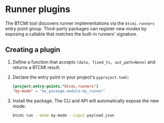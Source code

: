 # Runner plugins

The BTCMI tool discovers runner implementations via the `btcmi.runners`
entry point group.  Third-party packages can register new modes by
exposing a callable that matches the built-in runners' signature.

## Creating a plugin

1.  Define a function that accepts `(data, fixed_ts, out_path=None)` and
    returns a BTCMI result.
2.  Declare the entry point in your project's `pyproject.toml`:

    ```toml
    [project.entry-points."btcmi.runners"]
    "my-mode" = "my_package.module:my_runner"
    ```

3.  Install the package.  The CLI and API will automatically expose the
    new mode:

    ```bash
    btcmi run --mode my-mode --input payload.json
    ```
